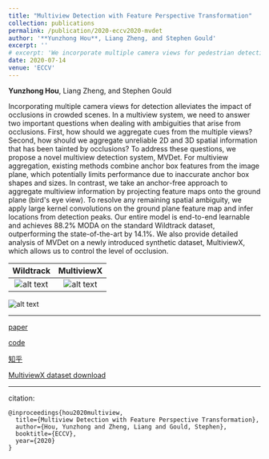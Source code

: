 ```yaml
---
title: "Multiview Detection with Feature Perspective Transformation"
collection: publications
permalink: /publication/2020-eccv2020-mvdet
author: '**Yunzhong Hou**, Liang Zheng, and Stephen Gould'
excerpt: ''
# excerpt: 'We incorporate multiple camera views for pedestrian detection in heavy occluded scenes. Specifically, we propose an anchor-free fully convolutional multiview detector, MVDet, that relies on feature map perspective transformation. In addition, we create a novel synthetic dataset, MultiviewX, for additional evaluation.'
date: 2020-07-14
venue: 'ECCV'
---
```



**Yunzhong Hou**, Liang Zheng, and Stephen Gould


Incorporating multiple camera views for detection alleviates the impact of occlusions in crowded scenes. In a multiview system, we need to answer two important questions when dealing with ambiguities that arise from occlusions. First, how should we aggregate cues from the multiple views? Second, how should we aggregate unreliable 2D and 3D spatial information that has been tainted by occlusions? To address these questions, we propose a novel multiview detection system, MVDet. For multiview aggregation, existing methods combine anchor box features from the image plane, which potentially limits performance due to inaccurate anchor box shapes and sizes. In contrast, we take an anchor-free approach to aggregate multiview information by projecting feature maps onto the ground plane (bird's eye view). To resolve any remaining spatial ambiguity, we apply large kernel convolutions on the ground plane feature map and infer locations from detection peaks. Our entire model is end-to-end learnable and achieves 88.2% MODA on the standard Wildtrack dataset, outperforming the state-of-the-art by 14.1%. We also provide detailed analysis of MVDet on a newly introduced synthetic dataset, MultiviewX, which allows us to control the level of occlusion. 

Wildtrack             |  MultiviewX
:-------------------------:|:-------------------------:
![alt text](/images/eccv2020_mvdet_wildtrack_demo.gif "Detection results on Wildtrack dataset")  |  ![alt text](/images/eccv2020_mvdet_multiviewx_demo.gif "Detection results on MultiviewX dataset")

![alt text](/images/eccv2020_mvdet_architecture.png "Architecture for MVDet")

---
[paper](https://arxiv.org/abs/2007.07247)

[code](https://github.com/hou-yz/MVDet)

[知乎](https://zhuanlan.zhihu.com/p/196771711)

[MultiviewX dataset download](https://1drv.ms/u/s!AtzsQybTubHfgP9BJt2g7R_Ku4X3Pg?e=GFGeVn)

---
citation:
```
@inproceedings{hou2020multiview,
  title={Multiview Detection with Feature Perspective Transformation},
  author={Hou, Yunzhong and Zheng, Liang and Gould, Stephen},
  booktitle={ECCV},
  year={2020}
}
```